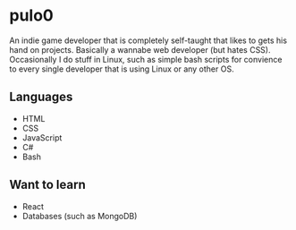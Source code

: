 # pulo0

An indie game developer that is completely self-taught that likes to gets his hand on projects. Basically a wannabe web developer (but hates CSS). Occasionally I do stuff in Linux, such as simple bash scripts for convience to every single developer that is using Linux or any other OS.

## Languages
- HTML
- CSS
- JavaScript
- C#
- Bash

## Want to learn
- React
- Databases (such as MongoDB)
<!--
**pulo0/pulo0** is a ✨ _special_ ✨ repository because its `README.md` (this file) appears on your GitHub profile.

Here are some ideas to get you started:

- 🔭 I’m currently working on ...
- 🌱 I’m currently learning ...
- 👯 I’m looking to collaborate on ...
- 🤔 I’m looking for help with ...
- 💬 Ask me about ...
- 📫 How to reach me: ...
- 😄 Pronouns: ...
- ⚡ Fun fact: ...
-->
